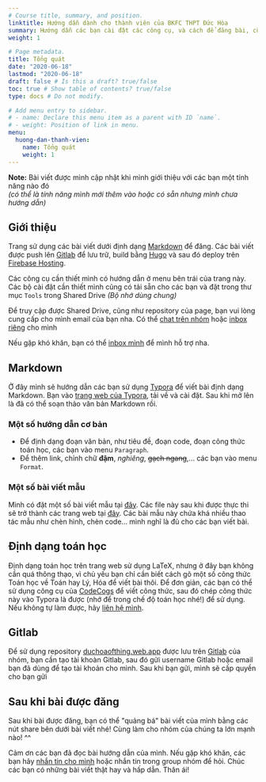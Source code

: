 ```yaml
---
# Course title, summary, and position.
linktitle: Hướng dẫn dành cho thành viên của BKFC THPT Đức Hòa
summary: Hướng dẫn các bạn cài đặt các công cụ, và cách để đăng bài, cũng như nhiều mẹo vặt hay ho cho bài viết của bạn.
weight: 1

# Page metadata.
title: Tổng quát
date: "2020-06-18"
lastmod: "2020-06-18"
draft: false # Is this a draft? true/false
toc: true # Show table of contents? true/false
type: docs # Do not modify.

# Add menu entry to sidebar.
# - name: Declare this menu item as a parent with ID `name`.
# - weight: Position of link in menu.
menu:
  huong-dan-thanh-vien:
    name: Tổng quát
    weight: 1
---
```


**Note:** Bài viết được mình cập nhật khi mình giới thiệu với các bạn một tính năng nào đó  
_(có thể là tính năng mình mới thêm vào hoặc có sẵn nhưng mình chưa hướng dẫn)_

## Giới thiệu

Trang sử dụng các bài viết dưới định dạng [Markdown](https://daringfireball.net/projects/markdown/) để đăng. Các bài viết được push lên [Gitlab](https://gitlab.com/) để lưu trữ, build bằng [Hugo](https://gohugo.io/) và sau đó deploy trên [Firebase Hosting](https://firebase.google.com/products/hosting/).

Các công cụ cần thiết mình có hướng dẫn ở menu bên trái của trang này. Các bộ cài đặt cần thiết mình cũng có tải sẵn cho các bạn và đặt trong thư mục `Tools` trong Shared Drive _(Bộ nhớ dùng chung)_

Để truy cập được Shared Drive, cũng như repository của page, bạn vui lòng cung cấp cho mình email của bạn nha. Có thể [chat trên nhóm](https://www.facebook.com/messages/t/2025327994248797) hoặc [inbox riêng][miti99] cho mình

Nếu gặp khó khăn, bạn có thể [inbox mình][miti99] để mình hỗ trợ nha.

## Markdown

Ở đây mình sẽ hướng dẫn các bạn sử dụng [Typora](https://typora.io/) để viết bài định dạng Markdown. Bạn vào [trang web của Typora](https://typora.io/), tải về và cài đặt. Sau khi mở lên là đã có thể soạn thảo văn bản Markdown rồi.

### Một số hướng dẫn cơ bản

- Để định dạng đoạn văn bản, như tiêu đề, đoạn code, đoạn công thức toán học, các bạn vào menu `Paragraph`.
- Để thêm link, chỉnh chữ **đậm**, _nghiêng_, ~~gạch ngang~~,... các bạn vào menu `Format`.

### Một số bài viết mẫu

Mình có đặt một số bài viết mẫu tại [đây](https://github.com/bkfc-thptduchoa/bkfc-thptduchoa.netlify.app/tree/master/content/example). Các file này sau khi được thực thi sẽ trở thành các trang web tại [đây](/example/). Các bài mẫu này chứa khá nhiều thao tác mẫu như chèn hình, chèn code... mình nghĩ là đủ cho các bạn viết bài.

## Định dạng toán học

Định dạng toán học trên trang web sử dụng LaTeX, nhưng ở đây bạn không cần quá thông thạo, vì chủ yếu bạn chỉ cần biết cách gõ một số công thức Toán học về Toán hay Lý, Hóa để viết bài thôi. Để đơn giản, các bạn có thể sử dụng công cụ của [CodeCogs](https://www.codecogs.com/latex/eqneditor.php) để viết công thức, sau đó chép công thức này vào Typora là được (nhớ để trong chế độ toán học nhé!) để sử dụng. Nếu không tự làm được, hãy [liên hệ mình][miti99].

## Gitlab

Để sử dụng repository [duchoaofthing.web.app](https://gitlab.com/duchoaofthings/duchoaofthings.web.app) được lưu trên [Gitlab](https://gitlab.com/) của nhóm, bạn cần tạo tài khoàn Gitlab, sau đó gửi username Gitlab hoặc email bạn đã dùng để tạo tài khoản cho mình. Sau khi bạn gửi, mình sẽ cấp quyền cho bạn gửi

## Sau khi bài được đăng

Sau khi bài được đăng, bạn có thể "quảng bá" bài viết của mình bằng các nút share bên dưới bài viết nhé! Cùng làm cho nhóm của chúng ta lớn mạnh nào! ^^

Cảm ơn các bạn đã đọc bài hướng dẫn của mình. Nếu gặp khó khăn, các bạn hãy [nhắn tin cho mình][miti99] hoặc nhắn tin trong group nhóm để hỏi. Chúc các bạn có những bài viết thật hay và hấp dẫn. Thân ái!

[miti99]: https://www.facebook.com/messages/t/miti99
